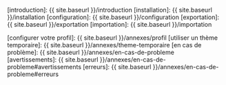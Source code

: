 [lalf]: https://github.com/Roromis/Lalf-Forumactif/

[introduction]: {{ site.baseurl }}/introduction
[installation]: {{ site.baseurl }}/installation
[configuration]: {{ site.baseurl }}/configuration
[exportation]: {{ site.baseurl }}/exportation
[importation]: {{ site.baseurl }}/importation

[configurer votre profil]: {{ site.baseurl }}/annexes/profil
[utiliser un thème temporaire]: {{ site.baseurl }}/annexes/theme-temporaire
[en cas de problème]: {{ site.baseurl }}/annexes/en-cas-de-probleme
[avertissements]: {{ site.baseurl }}/annexes/en-cas-de-probleme#avertissements
[erreurs]: {{ site.baseurl }}/annexes/en-cas-de-probleme#erreurs

[rapport de bug]: https://github.com/Roromis/Lalf-Forumactif/issues "Rapport de bug"
[don paypal]: https://www.paypal.com/cgi-bin/webscr?cmd=_s-xclick&hosted_button_id=RXF2GPSMXNX2J "Don Paypal"
[don bitcoin]: bitcoin:3A2xAccgrPunVBR3shHu1SJS6CbJ7qMyys "Don bitcoin"

[python]: https://www.python.org/ "Python"
[pyquery]: https://bitbucket.org/olauzanne/pyquery/	"PyQuery - jquery-like library for python"
[requests]: http://docs.python-requests.org/en/latest/ "Requests - HTTP library for Python"
[pillow]: http://python-pillow.org/ "Pillow - Python Imaging Library fork"
[gocr]: http://jocr.sourceforge.net/download.html "GOCR - Optical Character Recognition"
[crawler converters]: https://www.phpbb.com/community/viewtopic.php?f=65&t=1761395

[miniconda]: http://conda.pydata.org/miniconda.html
[installation phpbb]: http://forums.phpbb-fr.com/documentation/installation/installation-de-phpbb3-a170-view.html


